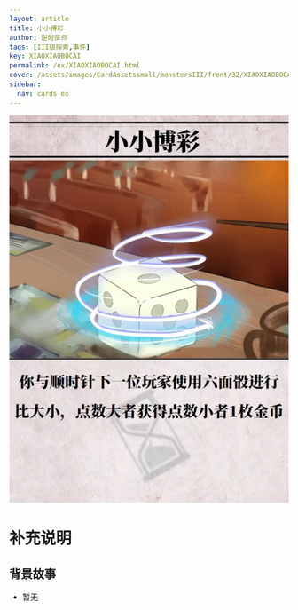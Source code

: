 ```yaml
---
layout: article
title: 小小博彩
author: 逆时巫师
tags: [III级探索,事件]
key: XIAOXIAOBOCAI
permalink: /ex/XIAOXIAOBOCAI.html
cover: /assets/images/CardAssetssmall/monstersIII/front/32/XIAOXIAOBOCAI.webp
sidebar:
  nav: cards-ex
---
```

![](/assets/images/CardAssets/monstersIII/front/32/XIAOXIAOBOCAI.webp)

# 补充说明



## 背景故事
* 暂无